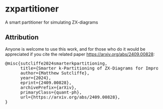 # zxpartitioner
A smart partitioner for simulating ZX-diagrams

## Attribution

Anyone is welcome to use this work, and for those who do it would be appreciated if you cite the related paper https://arxiv.org/abs/2409.00828:
<pre>
@misc{sutcliffe2024smarterkpartitioning,
      title={Smarter k-Partitioning of ZX-Diagrams for Improved Quantum Circuit Simulation}, 
      author={Matthew Sutcliffe},
      year={2024},
      eprint={2409.00828},
      archivePrefix={arXiv},
      primaryClass={quant-ph},
      url={https://arxiv.org/abs/2409.00828}, 
}
</pre>
